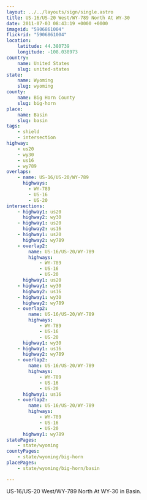 ```yaml
---
layout: ../../layouts/sign/single.astro
title: US-16/US-20 West/WY-789 North At WY-30
date: 2011-07-03 08:43:19 +0000 +0000
imageid: "5906861004"
flickrid: "5906861004"
location:
    latitude: 44.380739
    longitude: -108.038973
country:
    name: United States
    slug: united-states
state:
    name: Wyoming
    slug: wyoming
county:
    name: Big Horn County
    slug: big-horn
place:
    name: Basin
    slug: basin
tags:
    - shield
    - intersection
highway:
    - us20
    - wy30
    - us16
    - wy789
overlaps:
    - name: US-16/US-20/WY-789
      highways:
        - WY-789
        - US-16
        - US-20
intersections:
    - highway1: us20
      highway2: wy30
    - highway1: us20
      highway2: us16
    - highway1: us20
      highway2: wy789
    - overlap2:
        name: US-16/US-20/WY-789
        highways:
            - WY-789
            - US-16
            - US-20
      highway1: us20
    - highway1: wy30
      highway2: us16
    - highway1: wy30
      highway2: wy789
    - overlap2:
        name: US-16/US-20/WY-789
        highways:
            - WY-789
            - US-16
            - US-20
      highway1: wy30
    - highway1: us16
      highway2: wy789
    - overlap2:
        name: US-16/US-20/WY-789
        highways:
            - WY-789
            - US-16
            - US-20
      highway1: us16
    - overlap2:
        name: US-16/US-20/WY-789
        highways:
            - WY-789
            - US-16
            - US-20
      highway1: wy789
statePages:
    - state/wyoming
countyPages:
    - state/wyoming/big-horn
placePages:
    - state/wyoming/big-horn/basin

---
```

US-16/US-20 West/WY-789 North At WY-30 in Basin.